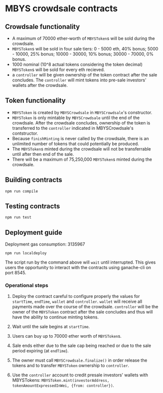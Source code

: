 # MBYS crowdsale contracts

## Crowdsale functionality

- A maximum of 70000 ether-worth of `MBYSToken`s will be sold during the
    crowdsale.
- `MBYSToken`s will be sold in four sale tiers: 0 - 5000 eth, 40% bonus;
    5000 - 10000, 25% bonus; 10000 - 30000, 10% bonus; 30000 - 70000, 0% bonus.
- 1000 nominal (10^8 actual tokens considering the token decimal) `MBYSToken`s
    will be sold for every eth recieved.
- a `controller` will be given ownership of the token contract after the sale
    concludes. The `controller` will mint tokens into pre-sale investors'
    wallets after the crowdsale.

## Token functionality

- `MBYSToken` is created by `MBYSCrowdsale` in `MBYSCrowdsale`'s constructor.
- `MBYSToken` is only mintable by `MBYSCrowdsale` until the end of the
    crowdsale. After the crowdsale concludes, ownership of the token is
    transferred to the `controller` indicated in MBYSCrowdsale's contstructor.
- Because `finishMinting` is never called by the crowdsale, there is an
    unlimited number of tokens that could potentially be produced.
- The `MBYSToken`s minted during the crowdsale will not be transferrable until
    after then end of the sale.
- There will be a maximum of 75,250,000 `MBYSToken`s minted during the
    crowdsale.

## Building contracts

```
npm run compile
```

## Testing contracts

```
npm run test
```

## Deployment guide

Deployment gas consumption: 3135967

```
npm run localdeploy
```

The script run by the command above will `wait` until interrupted. This gives
users the opportunity to interact with the contracts using ganache-cli on port 8545.

### Operational steps

1. Deploy the contract careful to configure properly the values for
   `startTime`, `endTime`, `wallet` and `controller`. `wallet` will receive all
   payments made over the course of the crowdsale. `controller` will be the
   owner of the `MBYSToken` contract after the sale concludes and thus will
   have the ability to continue minting tokens.

2. Wait until the sale begins at `startTime`.

3. Users can buy up to 70000 ether worth of `MBYSToken`s.

4. Sale ends either due to the sale cap being reached or due to the sale period
   expiring (at `endTime`).

5. The owner must call `MBYSCrowdsale.finalize()` in order release the tokens
   and to transfer `MBYSToken` ownership to `controller`.

6. Use the `controller` account to credit presale investors' wallets with
   MBYSTokens: `MBYSToken.mint(investorAddress, tokenAmountExpressedInWei, {from: controller})`.
